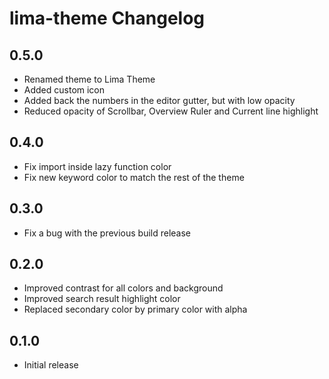 # lima-theme Changelog

## 0.5.0

- Renamed theme to Lima Theme
- Added custom icon
- Added back the numbers in the editor gutter, but with low opacity
- Reduced opacity of Scrollbar, Overview Ruler and Current line highlight

## 0.4.0

- Fix import inside lazy function color
- Fix new keyword color to match the rest of the theme

## 0.3.0

- Fix a bug with the previous build release

## 0.2.0

- Improved contrast for all colors and background
- Improved search result highlight color
- Replaced secondary color by primary color with alpha

## 0.1.0

- Initial release
